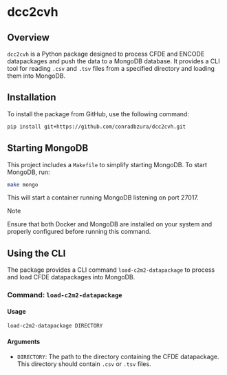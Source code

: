 # dcc2cvh

## Overview
`dcc2cvh` is a Python package designed to process CFDE and ENCODE datapackages and push the data to a MongoDB database. It provides a CLI tool for reading `.csv` and `.tsv` files from a specified directory and loading them into MongoDB.

## Installation
To install the package from GitHub, use the following command:

```bash
pip install git+https://github.com/conradbzura/dcc2cvh.git
```

## Starting MongoDB
This project includes a `Makefile` to simplify starting MongoDB. To start MongoDB, run:

```bash
make mongo
```

This will start a container running MongoDB listening on port 27017.

> [!NOTE]
Ensure that both Docker and MongoDB are installed on your system and properly configured before running this command.

## Using the CLI
The package provides a CLI command `load-c2m2-datapackage` to process and load CFDE datapackages into MongoDB.

### Command: `load-c2m2-datapackage`

#### Usage
```bash
load-c2m2-datapackage DIRECTORY
```

#### Arguments
- `DIRECTORY`: The path to the directory containing the CFDE datapackage. This directory should contain `.csv` or `.tsv` files.
